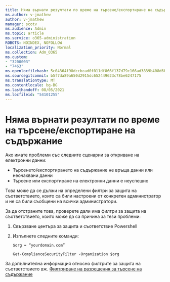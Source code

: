 ```yaml
---
title: Няма върнати резултати по време на търсене/експортиране на съдържание
ms.author: v-jmathew
author: v-jmathew
manager: scotv
ms.audience: Admin
ms.topic: article
ms.service: o365-administration
ROBOTS: NOINDEX, NOFOLLOW
localization_priority: Normal
ms.collection: Adm_O365
ms.custom:
- "3200003"
- "7463"
ms.openlocfilehash: 5c04364f98dccbcad0f011df866f137d79c166ad3839b408d6be447d50a87ac3
ms.sourcegitcommit: b5f7da89a650d2915dc652449623c78be6247175
ms.translationtype: MT
ms.contentlocale: bg-BG
ms.lasthandoff: 08/05/2021
ms.locfileid: "54101255"
---
```

# <a name="no-results-returned-during-content-searchexport"></a>Няма върнати резултати по време на търсене/експортиране на съдържание

Ако имате проблеми със следните сценарии за откриване на електронни данни:

- Търсенето/експортирането на съдържание не връща данни или неочаквани данни
- Търсене или експортиране на електронни данни е неуспешно

Това може да се дължи на определени филтри за защита на съответствието, които са били настроени от конкретен администратор и не са били съобщени на всички администратори.

За да отстраните това, проверете дали има филтри за защита на съответствието, които може да са причина за тези проблеми:

1. Свързване центъра за защита и съответствие Powershell
2. Изпълнете следните команди:

    `$org = “yourdomain.com”`

    `Get-ComplianceSecurityFilter -Organization $org`

За допълнителна информация относно филтрите за защита на съответствието вж. [Филтриране на разрешения за търсене на съдържание](https://docs.microsoft.com/microsoft-365/compliance/permissions-filtering-for-content-search)
